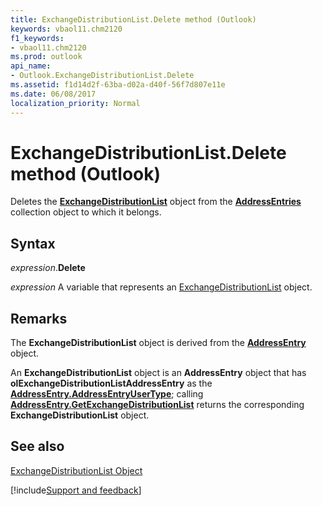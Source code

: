 ```yaml
---
title: ExchangeDistributionList.Delete method (Outlook)
keywords: vbaol11.chm2120
f1_keywords:
- vbaol11.chm2120
ms.prod: outlook
api_name:
- Outlook.ExchangeDistributionList.Delete
ms.assetid: f1d14d2f-63ba-d02a-d40f-56f7d807e11e
ms.date: 06/08/2017
localization_priority: Normal
---
```



# ExchangeDistributionList.Delete method (Outlook)

Deletes the **[ExchangeDistributionList](Outlook.ExchangeDistributionList.md)** object from the **[AddressEntries](Outlook.AddressEntries.md)** collection object to which it belongs.


## Syntax

_expression_.**Delete**

_expression_ A variable that represents an [ExchangeDistributionList](Outlook.ExchangeDistributionList.md) object.


## Remarks

The **ExchangeDistributionList** object is derived from the **[AddressEntry](Outlook.AddressEntry.md)** object. 

An **ExchangeDistributionList** object is an **AddressEntry** object that has **olExchangeDistributionListAddressEntry** as the **[AddressEntry.AddressEntryUserType](Outlook.AddressEntry.AddressEntryUserType.md)**; calling **[AddressEntry.GetExchangeDistributionList](Outlook.AddressEntry.GetExchangeDistributionList.md)** returns the corresponding **ExchangeDistributionList** object.


## See also


[ExchangeDistributionList Object](Outlook.ExchangeDistributionList.md)

[!include[Support and feedback](~/includes/feedback-boilerplate.md)]